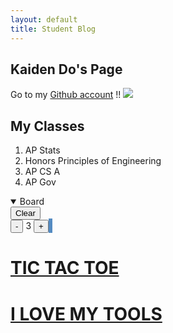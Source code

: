 ```yaml
---
layout: default
title: Student Blog
---
```


## Kaiden Do's Page

Go to my [Github account](https://github.com/kaiden-dough) !!
![](https://cdn.discordapp.com/attachments/721225369872629760/1142726766381760584/IMG_1528.png)
## My Classes
1. AP Stats
2. Honors Principles of Engineering
3. AP CS A
4. AP Gov



<html>
<details open>
<summary>
Board
</summary>
<body>
    <button onclick="reset()">Clear</button>
    <br>
    <button onclick="minus()">-</button>
    <type id="dsize">3</type>
    <button onclick="add()">+</button>
    <canvas id="Board" width="700" height="700" style="border:3px solid #548BC2;" onmousemove="coordinate(event)" onmousedown="mousedown()" onmouseup="mouseup()"></canvas>
</body>
</details>
</html>
<script>
    var b = document.getElementById("Board");
    var board = b.getContext("2d");
    var down
    var size = 3
    function reset(){
        board.clearRect(0, 0, b.width, b.height)
    }
    function mousedown(){
        down = 1
    }
    function mouseup(){
        down = 0
    }
    function minus(){
        if (size>1){
            size--
        }
        document.getElementById("dsize").innerHTML = size
    }
    function add(){
        size++
        document.getElementById("dsize").innerHTML = size
    }
    function coordinate(event){
        console.log("hig")
        let rect = Board.getBoundingClientRect();
        var x=event.clientX - rect.left;
        var y=event.clientY - rect.top;
        console.log(x,"-",y)
        if(down){
            console.log("jit")
            board.fillStyle = "#548BC2"
            board.fillRect(x,y,size,size)
        }
}
</script>


# [TIC TAC TOE]({{site.baseurl}}/tictactoe)
# [I LOVE MY TOOLS]({{site.baseurl}}/2023/08/22/ILOVEMYTOOLS.html)